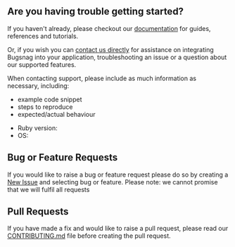 ## Are you having trouble getting started?
If you haven't already, please checkout our [documentation](https://github.com/bugsnag/apple-crash-report-uploader) for guides, references and tutorials.

Or, if you wish you can [contact us directly](mailto:support@bugsnag.com) for assistance on integrating Bugsnag into your application, troubleshooting an issue or a question about our supported features.

When contacting support, please include as much information as necessary, including:

- example code snippet
- steps to reproduce
- expected/actual behaviour 

* Ruby version:
* OS:

## Bug or Feature Requests
If you would like to raise a bug or feature request please do so by creating a [New Issue](https://github.com/bugsnag/apple-crash-report-uploader/issues/new/choose) and selecting bug or feature.
Please note: we cannot promise that we will fulfil all requests

## Pull Requests
If you have made a fix and would like to raise a pull request, please read our [CONTRIBUTING.md](../CONTRIBUTING.md) file before creating the pull request.